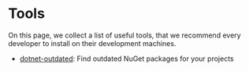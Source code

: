 # Tools

On this page, we collect a list of useful tools, that we recommend every developer to install on their development machines.

- [dotnet-outdated](https://github.com/dotnet-outdated/dotnet-outdated): Find outdated NuGet packages for your projects
